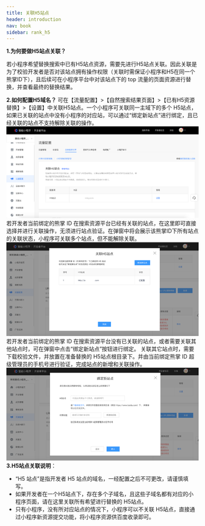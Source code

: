 ```yaml
---
title: 关联H5站点
header: introduction
nav: book
sidebar: rank_h5
---
```


**1.为何要做H5站点关联？**

若小程序希望替换搜索中已有H5站点资源，需要先进行H5站点关联。因此关联是为了校验开发者是否对该站点拥有操作权限（关联时需保证小程序和H5在同一个熊掌ID下），且后续可在小程序平台中对该站点下的 top 流量的页面资源进行替换，并查看最终的替换结果。

**2.如何配置H5域名？**
可在【流量配置】>【自然搜索结果页面】>【已有H5资源替换】>【设置】中关联H5站点。一个小程序可关联同一主域下的多个 H5站点，如果已关联的站点中没有小程序的对应站，可以通过“绑定新站点”进行绑定，且已经关联的站点不支持解除关联的操作。
 ![Alt text](../../img/introduction/rank/4.png)
若开发者当前绑定的熊掌 ID 在搜索资源平台已经有关联的站点，在这里即可直接选择并进行关联操作，无须进行站点验证。在弹窗中将会展示该熊掌ID下所有站点的关联状态，小程序可关联多个站点，但不能解除关联。
 ![Alt text](../../img/introduction/rank/5.png)
若开发者当前绑定的熊掌 ID 在搜索资源平台没有已关联的站点，或者需要关联其他站点时，可在弹窗中点击“绑定新站点”按钮进行绑定。
关联其它站点时，需要下载校验文件，并放置在准备替换的 H5站点根目录下。并由当前绑定熊掌 ID 超级管理员的手机号进行验证，完成站点的新增和关联操作。
 ![Alt text](../../img/introduction/rank/6.png)
**3.H5站点关联说明**：
* “H5 站点”是指开发者 H5 站点的域名，一经配置之后不可更改，请谨慎填写。
* 如果开发者在一个H5站点下，存在多个子域名，且这些子域名都有对应的小程序页面，请在这里关联所有希望进行替换的 H5站点。
* 只有小程序，没有所对应站点的情况下，小程序可以不关联 H5站点，直接通过小程序新资源提交功能，将小程序资源供百度收录即可。